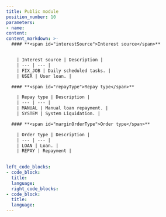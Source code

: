 ```yaml
---
title: Public module
position_number: 10
parameters:
- name:
content:
content_markdown: >-
  #### **<span id="interestSource">Interest source</span>**


    | Interest source | Description |
    | --- | --- |
    | FIX_JOB | Daily scheduled tasks. |
    | USER | User loan. |

  #### **<span id="repayType">Repay type</span>**

    | Repay type | Description |
    | --- | --- |
    | MANUAL | Manual loan repayment. |
    | SYSTEM | System Liquidation. |

  #### **<span id="marginOrderType">Order type</span>**

    | Order type | Description |
    | --- | --- |
    | LOAN | Loan. |
    | REPAY | Repayment |
  

left_code_blocks:
- code_block:
  title:
  language:
  right_code_blocks:
- code_block:
  title:
  language:
---
```




